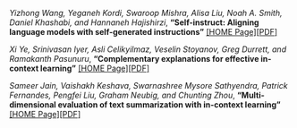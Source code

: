 *Yizhong Wang, Yeganeh Kordi, Swaroop Mishra, Alisa Liu, Noah A. Smith, Daniel Khashabi, and Hannaneh Hajishirzi*, **“Self-instruct: Aligning language models with self-generated instructions”** [[HOME Page]](https://aclanthology.org/2023.acl-long.754/)[[PDF]](https://aclanthology.org/2023.acl-long.754.pdf)



*Xi Ye, Srinivasan Iyer, Asli Celikyilmaz, Veselin Stoyanov, Greg Durrett, and Ramakanth Pasunuru*, **“Complementary explanations for effective in-context learning”** [[HOME Page]](https://aclanthology.org/2023.findings-acl.273/)[[PDF]](https://aclanthology.org/2023.findings-acl.273.pdf)



*Sameer Jain, Vaishakh Keshava, Swarnashree Mysore Sathyendra, Patrick Fernandes, Pengfei Liu, Graham Neubig, and Chunting Zhou*, **“Multi-dimensional evaluation of text summarization with in-context learning”** [[HOME Page]](https://aclanthology.org/2023.findings-acl.537/)[[PDF]](https://aclanthology.org/2023.findings-acl.537.pdf)



